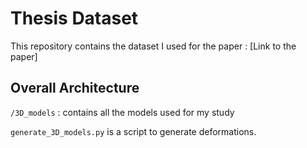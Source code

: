 # Thesis Dataset
This repository contains the dataset I used for the paper : [Link to the paper]

## Overall Architecture
`/3D_models` : contains all the models used for my study

`generate_3D_models.py` is a script to generate deformations.


